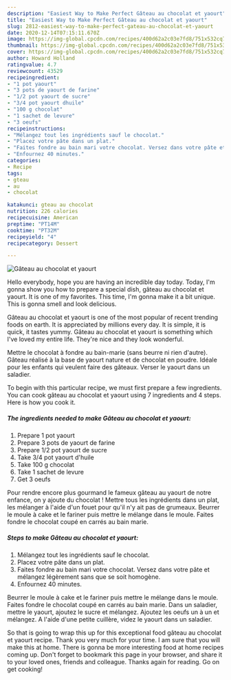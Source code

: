```yaml
---
description: "Easiest Way to Make Perfect Gâteau au chocolat et yaourt"
title: "Easiest Way to Make Perfect Gâteau au chocolat et yaourt"
slug: 2812-easiest-way-to-make-perfect-gateau-au-chocolat-et-yaourt
date: 2020-12-14T07:15:11.670Z
image: https://img-global.cpcdn.com/recipes/400d62a2c03e7fd8/751x532cq70/gateau-au-chocolat-et-yaourt-photo-principale-de-la-recette.jpg
thumbnail: https://img-global.cpcdn.com/recipes/400d62a2c03e7fd8/751x532cq70/gateau-au-chocolat-et-yaourt-photo-principale-de-la-recette.jpg
cover: https://img-global.cpcdn.com/recipes/400d62a2c03e7fd8/751x532cq70/gateau-au-chocolat-et-yaourt-photo-principale-de-la-recette.jpg
author: Howard Holland
ratingvalue: 4.7
reviewcount: 43529
recipeingredient:
- "1 pot yaourt"
- "3 pots de yaourt de farine"
- "1/2 pot yaourt de sucre"
- "3/4 pot yaourt dhuile"
- "100 g chocolat"
- "1 sachet de levure"
- "3 oeufs"
recipeinstructions:
- "Mélangez tout les ingrédients sauf le chocolat."
- "Placez votre pâte dans un plat."
- "Faites fondre au bain mari votre chocolat. Versez dans votre pâte et mélangez légèrement sans que se soit homogène."
- "Enfournez 40 minutes."
categories:
- Recipe
tags:
- gteau
- au
- chocolat

katakunci: gteau au chocolat 
nutrition: 226 calories
recipecuisine: American
preptime: "PT14M"
cooktime: "PT32M"
recipeyield: "4"
recipecategory: Dessert

---
```



![Gâteau au chocolat et yaourt](https://img-global.cpcdn.com/recipes/400d62a2c03e7fd8/751x532cq70/gateau-au-chocolat-et-yaourt-photo-principale-de-la-recette.jpg)

Hello everybody, hope you are having an incredible day today. Today, I'm gonna show you how to prepare a special dish, gâteau au chocolat et yaourt. It is one of my favorites. This time, I'm gonna make it a bit unique. This is gonna smell and look delicious.

Gâteau au chocolat et yaourt is one of the most popular of recent trending foods on earth. It is appreciated by millions every day. It is simple, it is quick, it tastes yummy. Gâteau au chocolat et yaourt is something which I've loved my entire life. They're nice and they look wonderful.

Mettre le chocolat à fondre au bain-marie (sans beurre ni rien d&#39;autre). Gâteau réalisé à la base de yaourt nature et de chocolat en poudre. Idéale pour les enfants qui veulent faire des gâteaux. Verser le yaourt dans un saladier.


To begin with this particular recipe, we must first prepare a few ingredients. You can cook gâteau au chocolat et yaourt using 7 ingredients and 4 steps. Here is how you cook it.

<!--inarticleads1-->

##### The ingredients needed to make Gâteau au chocolat et yaourt:

1. Prepare 1 pot yaourt
1. Prepare 3 pots de yaourt de farine
1. Prepare 1/2 pot yaourt de sucre
1. Take 3/4 pot yaourt d&#39;huile
1. Take 100 g chocolat
1. Take 1 sachet de levure
1. Get 3 oeufs


Pour rendre encore plus gourmand le fameux gâteau au yaourt de notre enfance, on y ajoute du chocolat ! Mettre tous les ingrédients dans un plat, les mélanger à l&#39;aide d&#39;un fouet pour qu&#39;il n&#39;y ait pas de grumeaux. Beurrer le moule à cake et le fariner puis mettre le mélange dans le moule. Faites fondre le chocolat coupé en carrés au bain marie. 

<!--inarticleads2-->

##### Steps to make Gâteau au chocolat et yaourt:

1. Mélangez tout les ingrédients sauf le chocolat.
1. Placez votre pâte dans un plat.
1. Faites fondre au bain mari votre chocolat. Versez dans votre pâte et mélangez légèrement sans que se soit homogène.
1. Enfournez 40 minutes.


Beurrer le moule à cake et le fariner puis mettre le mélange dans le moule. Faites fondre le chocolat coupé en carrés au bain marie. Dans un saladier, mettre le yaourt, ajoutez le sucre et mélangez. Ajoutez les oeufs un à un et mélangez. A l&#39;aide d&#39;une petite cuillère, videz le yaourt dans un saladier. 

So that is going to wrap this up for this exceptional food gâteau au chocolat et yaourt recipe. Thank you very much for your time. I am sure that you will make this at home. There is gonna be more interesting food at home recipes coming up. Don't forget to bookmark this page in your browser, and share it to your loved ones, friends and colleague. Thanks again for reading. Go on get cooking!
